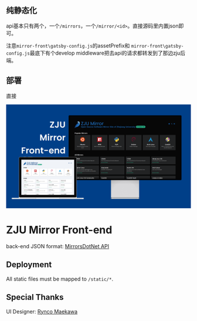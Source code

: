 
## 纯静态化

api基本只有两个，一个`/mirrors`，一个`/mirror/<id>`。直接源码里内置json即可。

注意`mirror-front\gatsby-config.js`的assetPrefix和 `mirror-front\gatsby-config.js`最底下有个develop middleware把去api的请求都转发到了那边zju后端。


## 部署

直接


![cover](https://raw.githubusercontent.com/RalXYZ/repo-pictures/main/mirror-front/cover.png)  

# ZJU Mirror Front-end

back-end JSON format: [MirrorsDotNet API](https://github.com/ZJUSCT/MirrorsDotNet/blob/main/Docs/Swagger.json)

## Deployment

All static files must be mapped to `/static/*`.  

## Special Thanks

UI Designer: [Rynco Maekawa](https://github.com/lynzrand)  
